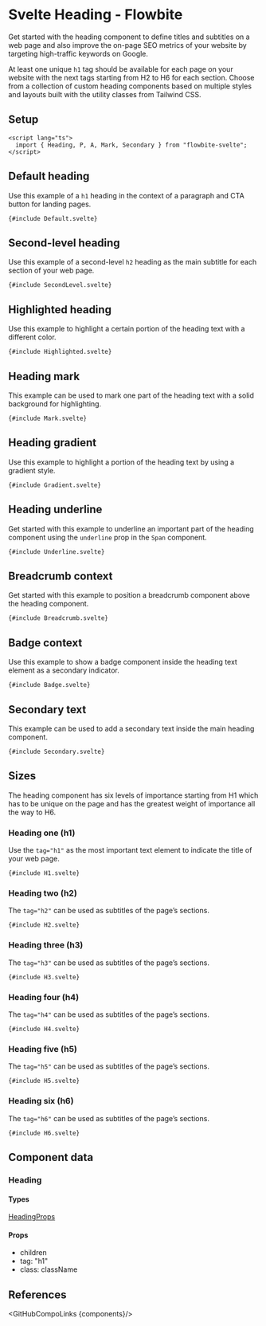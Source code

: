 # Svelte Heading - Flowbite


Get started with the heading component to define titles and subtitles on a web page and also improve the on-page SEO metrics of your website by targeting high-traffic keywords on Google.

At least one unique `h1` tag should be available for each page on your website with the next tags starting from H2 to H6 for each section. Choose from a collection of custom heading components based on multiple styles and layouts built with the utility classes from Tailwind CSS.

## Setup

```svelte
<script lang="ts">
  import { Heading, P, A, Mark, Secondary } from "flowbite-svelte";
</script>
```

## Default heading

Use this example of a `h1` heading in the context of a paragraph and CTA button for landing pages.

```svelte
{#include Default.svelte}
```

## Second-level heading

Use this example of a second-level `h2` heading as the main subtitle for each section of your web page.

```svelte
{#include SecondLevel.svelte}
```

## Highlighted heading

Use this example to highlight a certain portion of the heading text with a different color.

```svelte
{#include Highlighted.svelte}
```

## Heading mark

This example can be used to mark one part of the heading text with a solid background for highlighting.

```svelte
{#include Mark.svelte}
```

## Heading gradient

Use this example to highlight a portion of the heading text by using a gradient style.

```svelte
{#include Gradient.svelte}
```

## Heading underline

Get started with this example to underline an important part of the heading component using the `underline` prop in the `Span` component.

```svelte
{#include Underline.svelte}
```

## Breadcrumb context

Get started with this example to position a breadcrumb component above the heading component.

```svelte
{#include Breadcrumb.svelte}
```

## Badge context

Use this example to show a badge component inside the heading text element as a secondary indicator.

```svelte
{#include Badge.svelte}
```

## Secondary text

This example can be used to add a secondary text inside the main heading component.

```svelte
{#include Secondary.svelte}
```

## Sizes

The heading component has six levels of importance starting from H1 which has to be unique on the page and has the greatest weight of importance all the way to H6.

### Heading one (h1)

Use the `tag="h1"` as the most important text element to indicate the title of your web page.

```svelte
{#include H1.svelte}
```

### Heading two (h2)

The `tag="h2"` can be used as subtitles of the page’s sections.

```svelte
{#include H2.svelte}
```

### Heading three (h3)

The `tag="h3"` can be used as subtitles of the page’s sections.

```svelte
{#include H3.svelte}
```

### Heading four (h4)

The `tag="h4"` can be used as subtitles of the page’s sections.

```svelte
{#include H4.svelte}
```

### Heading five (h5)

The `tag="h5"` can be used as subtitles of the page’s sections.

```svelte
{#include H5.svelte}
```

### Heading six (h6)

The `tag="h6"` can be used as subtitles of the page’s sections.

```svelte
{#include H6.svelte}
```

## Component data

### Heading

#### Types

[HeadingProps](https://github.com/themesberg/flowbite-svelte/blob/main/src/lib/types.ts#L1892)

#### Props

- children
- tag: "h1"
- class: className


## References

<GitHubCompoLinks {components}/>
